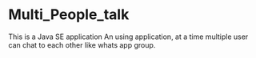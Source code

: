# Multi_People_talk
This is a Java SE application
An using application, at a time multiple user can chat to each other like whats app group.
